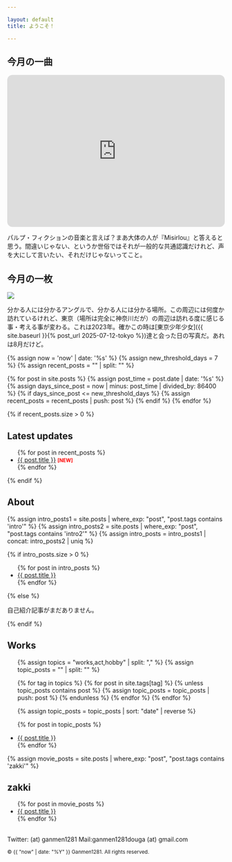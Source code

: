 ```yaml
---

layout: default
title: ようこそ！

---
```


<h2>今月の一曲</h2>

<iframe data-testid="embed-iframe" style="border-radius:12px" src="https://open.spotify.com/embed/track/3K0SJUQNbOkUprTFcwwAKN?utm_source=generator" width="100%" height="352" frameBorder="0" allowfullscreen="" allow="autoplay; clipboard-write; encrypted-media; fullscreen; picture-in-picture" loading="lazy"></iframe>

パルプ・フィクションの音楽と言えば？まあ大体の人が『Misirlou』と答えると思う。間違いじゃない、というか世俗ではそれが一般的な共通認識だけれど、声を大にして言いたい、それだけじゃないってこと。

<h2>今月の一枚</h2>

![]({{site.baseurl}}/assets/img/tokyomukogaoka.png)

分かる人には分かるアングルで、分かる人には分かる場所。この周辺には何度か訪れているけれど、東京（場所は完全に神奈川だが）の周辺は訪れる度に感じる事・考える事が変わる。これは2023年。確かこの時は[東京少年少女]({{ site.baseurl }}{% post_url 2025-07-12-tokyo %})達と会った日の写真だ。あれは8月だけど。

{% assign now = 'now' | date: '%s' %}
{% assign new_threshold_days = 7 %}
{% assign recent_posts = "" | split: "" %}

{% for post in site.posts %}
  {% assign post_time = post.date | date: '%s' %}
  {% assign days_since_post = now | minus: post_time | divided_by: 86400 %}
  {% if days_since_post <= new_threshold_days %}
    {% assign recent_posts = recent_posts | push: post %}
  {% endif %}
{% endfor %}


{% if recent_posts.size > 0 %}
  <h2>Latest updates</h2>
  <ul>
    {% for post in recent_posts %}
      <li>
        <a href="{{ post.url }}">{{ post.title }}</a>
        <span style="color: red; font-size: 0.8em; font-weight: bold;">[NEW]</span>
      </li>
    {% endfor %}
  </ul>
{% endif %}


<h2>About</h2>

{% assign intro_posts1 = site.posts | where_exp: "post", "post.tags contains 'intro'" %}
{% assign intro_posts2 = site.posts | where_exp: "post", "post.tags contains 'intro2'" %}
{% assign intro_posts = intro_posts1 | concat: intro_posts2 | uniq %}

{% if intro_posts.size > 0 %}
  <ul>
    {% for post in intro_posts %}
      <li><a href="{{ post.url }}">{{ post.title }}</a></li>
    {% endfor %}
  </ul>
{% else %}
  <p>自己紹介記事がまだありません。</p>
{% endif %}


<h2>Works</h2>
<ul>
  {% assign topics = "works,act,hobby" | split: "," %}
  {% assign topic_posts = "" | split: "" %}

  {% for tag in topics %}
    {% for post in site.tags[tag] %}
      {% unless topic_posts contains post %}
        {% assign topic_posts = topic_posts | push: post %}
      {% endunless %}
    {% endfor %}
  {% endfor %}

  {% assign topic_posts = topic_posts | sort: "date" | reverse %}
  
  {% for post in topic_posts %}
    <li><a href="{{ post.url }}">{{ post.title }}</a></li>
  {% endfor %}
</ul>

{% assign movie_posts = site.posts | where_exp: "post", "post.tags contains 'zakki'" %}
<h2>zakki</h2>
<ul>
  {% for post in movie_posts %}
    <li><a href="{{ post.url }}">{{ post.title }}</a></li>
  {% endfor %}
</ul>

<br>
Twitter: (at) ganmen1281  
Mail:ganmen1281douga (at) gmail.com  

<p><small>&copy; {{ "now" | date: "%Y" }} Ganmen1281. All rights reserved.</small></p>